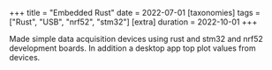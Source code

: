 +++
title = "Embedded Rust"
date = 2022-07-01
[taxonomies]
tags = ["Rust", "USB", "nrf52", "stm32"]
[extra]
duration = 2022-10-01
+++

Made simple data acquisition devices using rust and stm32 and nrf52 development boards. 
In addition a desktop app top plot values from devices.